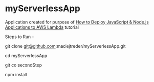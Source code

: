 # myServerlessApp

Application created for purpose of [How to Deploy JavaScript & Node.js Applications to AWS Lambda](https://www.twilio.com/blog/2017/09/serverless-deploy-nodejs-application-on-faas-without-pain.html) tutorial


Steps to Run -

git clone git@github.com:maciejtreder/myServerlessApp.git

cd myServerlessApp

git co secondStep

npm install 

